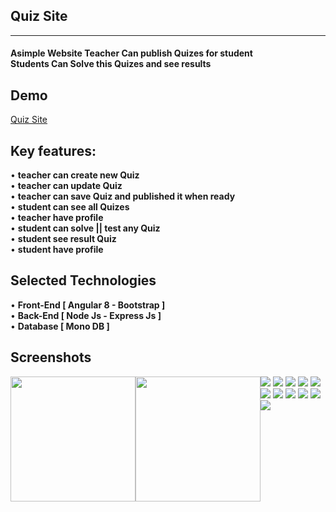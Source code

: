<h2>Quiz Site</h2>
<hr>
<h4>
  Asimple Website Teacher Can publish Quizes for student<br>
  Students Can Solve this Quizes and see results
</h4>

<h2>Demo </h2>
<a href="https://quiz-f25d7.web.app/">Quiz Site</a>

<h2>Key features:</h2>
• <strong>teacher can create new Quiz</strong><br>
• <strong>teacher can update Quiz</strong><br>
• <strong>teacher can save Quiz and published it when ready</strong><br>
• <strong>student can see all Quizes</strong><br>
• <strong>teacher have profile </strong><br>
• <strong>student can solve || test any Quiz</strong> <br>
• <strong>student see result Quiz</strong><br>
• <strong>student have profile</strong><br>

<h2>Selected Technologies</h2>

• <strong>Front-End [ Angular 8 - Bootstrap ]</strong><br>
• <strong>Back-End [ Node Js - Express Js ]</strong><br>
• <strong>Database [ Mono DB ]</strong><br>


<h2>Screenshots </h2>
  <img style='float: left' width='200' height='200 'src="ScreenShots/1.png"><img style='float: left' width='200' height='200 'src="ScreenShots/1.png">
  <img src="ScreenShots/2.png">
  <img src="ScreenShots/3.png">
  <img src="ScreenShots/4.png">
  <img src="ScreenShots/5.png">
  <img src="ScreenShots/6.png">
  <img src="ScreenShots/7.png">
  <img src="ScreenShots/8.png">
  <img src="ScreenShots/9.png">
  <img src="ScreenShots/10.png">
  <img src="ScreenShots/11.png">
  <img src="ScreenShots/12.png">

